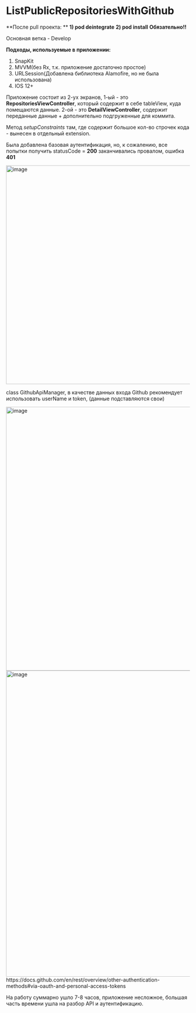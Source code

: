 # ListPublicRepositoriesWithGithub

**После pull проекта: **
**1) pod deintegrate**
**2) pod install**
**Обязательно!!**

Основная ветка - Develop

**Подходы, используемые в приложении:** 
1) SnapKit
2) MVVM(без Rx, т.к. приложение достаточно простое)
3) URLSession(Добавлена библиотека Alamofire, но не была использована)
4) IOS 12+

Приложение состоит из 2-ух экранов, 1-ый - это **RepositoriesViewController**, который содержит в себе tableView, куда помещаются данные. 2-ой - это **DetailViewController**, содержит переданные данные + дополнительно подгруженные для коммита.

Метод *setupConstraints* там, где содержит большое кол-во строчек кода - вынесен в отдельный extension.

Была добавлена базовая аутентификация, но, к сожалению, все попытки получить statusCode = **200** заканчивались провалом, ошибка **401**

<img width="598" alt="image" src="https://user-images.githubusercontent.com/85112686/146852724-e7c8a034-91c9-413e-a0c5-f54ef45afe2e.png">

class GithubApiManager, в качестве данных входа Github рекомендует использовать userName и token, (данные подставляются свои)

<img width="721" alt="image" src="https://user-images.githubusercontent.com/85112686/146852884-3e9b0deb-0271-49ae-8d55-e0e1e4ba00ed.png">

<img width="837" alt="image" src="https://user-images.githubusercontent.com/85112686/146853094-2d95501a-3578-4561-91dd-468dff54a2a3.png">
https://docs.github.com/en/rest/overview/other-authentication-methods#via-oauth-and-personal-access-tokens

На работу суммарно ушло 7-8 часов, приложение несложное, большая часть времени ушла на разбор API и аутентификацию.
